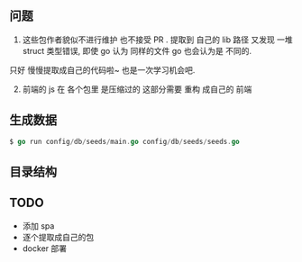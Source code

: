 ## 问题
1. 这些包作者貌似不进行维护
也不接受 PR . 提取到 自己的 lib 路径 又发现 一堆 struct 类型错误, 即使 go 认为 同样的文件 go 也会认为是 不同的.

只好 慢慢提取成自己的代码啦~ 也是一次学习机会吧. 

2. 前端的 js 在 各个包里 是压缩过的
这部分需要 重构 成自己的 前端

## 生成数据

```go
$ go run config/db/seeds/main.go config/db/seeds/seeds.go
```

## 目录结构


## TODO
- 添加 spa
- 逐个提取成自己的包
- docker 部署
